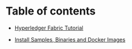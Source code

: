 # Table of contents

* [Hyperledger Fabric Tutorial](README.md)

* [Install Samples, Binaries and Docker Images](install.md)